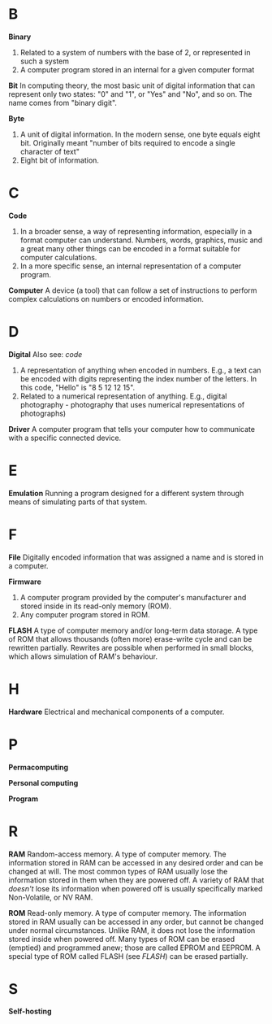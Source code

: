 # B
**Binary**
1. Related to a system of numbers with the base of 2, or represented in such a system
2. A computer program stored in an internal for a given computer format

**Bit**
In computing theory, the most basic unit of digital information that can represent only two states: "0" and "1", or "Yes" and "No", and so on. The name comes from "binary digit".

**Byte**
1. A unit of digital information. In the modern sense, one byte equals eight bit. Originally meant "number of bits required to encode a single character of text"
2. Eight bit of information.

# C
**Code**
1. In a broader sense, a way of representing information, especially in a format computer can understand. Numbers, words, graphics, music and a great many other things can be encoded in a format suitable for computer calculations.
2. In a more specific sense, an internal representation of a computer program.

**Computer**
A device (a tool) that can follow a set of instructions to perform complex calculations on numbers or encoded information.

# D
**Digital**
Also see: _code_
1. A representation of anything when encoded in numbers. E.g., a text can be encoded with digits representing the index number of the letters. In this code, "Hello" is "8 5 12 12 15".
2. Related to a numerical representation of anything. E.g., digital photography - photography that uses numerical representations of photographs)

**Driver**
A computer program that tells your computer how to communicate with a specific connected device.

# E
**Emulation**
Running a program designed for a different system through means of simulating parts of that system.

# F
**File**
Digitally encoded information that was assigned a name and is stored in a computer.

**Firmware**
1. A computer program provided by the computer's manufacturer and stored inside in its read-only memory (ROM).
2. Any computer program stored in ROM.

**FLASH**
A type of computer memory and/or long-term data storage. A type of ROM that allows thousands (often more) erase-write cycle and can be rewritten partially. Rewrites are possible when performed in small blocks, which allows simulation of RAM's behaviour.

# H
**Hardware**
Electrical and mechanical components of a computer.

# P
**Permacomputing**

**Personal computing**

**Program**

# R
**RAM**
Random-access memory. A type of computer memory. The information stored in RAM can be accessed in any desired order and can be changed at will. The most common types of RAM usually lose the information stored in them when they are powered off. A variety of RAM that _doesn't_ lose its information when powered off is usually specifically marked Non-Volatile, or NV RAM.

**ROM**
Read-only memory. A type of computer memory. The information stored in RAM usually can be accessed in any order, but cannot be changed under normal circumstances. Unlike RAM, it does not lose the information stored inside when powered off. Many types of ROM can be erased (emptied) and programmed anew; those are called EPROM and EEPROM. A special type of ROM called FLASH (see _FLASH_) can be erased partially.

# S
**Self-hosting**
